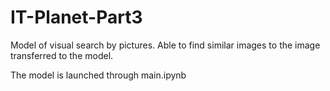 # IT-Planet-Part3


Model of visual search by pictures. 
Able to find similar images to the image transferred to the model.

The model is launched through main.ipynb
